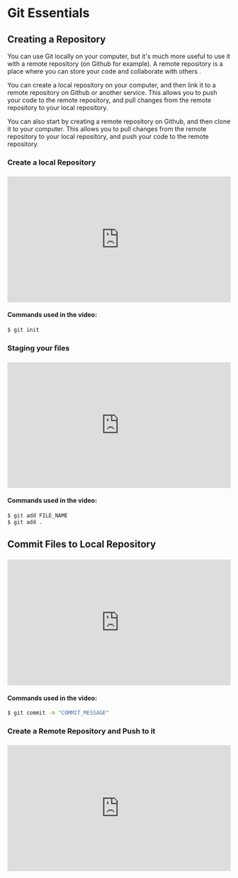 # Git Essentials

## Creating a Repository

You can use Git locally on your computer, but it's much more useful to use it with a remote repository (on Github for example). A remote repository is a place where you can store your code and collaborate with others .

You can create a local repository on your computer, and then link it to a remote repository on Github or another service. This allows you to push your code to the remote repository, and pull changes from the remote repository to your local repository.

You can also start by creating a remote repository on Github, and then clone it to your computer. This allows you to pull changes from the remote repository to your local repository, and push your code to the remote repository.

### Create a local Repository

<div style="position: relative; padding-bottom: 56.25%; height: 0; margin-top:1.6em"><iframe src="https://www.youtube.com/embed/FmNslaF8XnY;rel=0" title="YouTube video player" frameborder="0" allow="accelerometer; autoplay; clipboard-write; encrypted-media; gyroscope; picture-in-picture" allowfullscreen style="position: absolute; top: 0; left: 0; width: 100%; height: 100%;"></iframe></div>

#### Commands used in the video:

```bash
$ git init
```

### Staging your files

<div style="position: relative; padding-bottom: 56.25%; height: 0; margin-top:1.6em"><iframe src="https://www.youtube.com/embed/yoYK7Idw_ZM;rel=0" title="YouTube video player" frameborder="0" allow="accelerometer; autoplay; clipboard-write; encrypted-media; gyroscope; picture-in-picture" allowfullscreen style="position: absolute; top: 0; left: 0; width: 100%; height: 100%;"></iframe></div>

#### Commands used in the video:

```bash
$ git add FILE_NAME
$ git add .
```

## Commit Files to Local Repository

<div style="position: relative; padding-bottom: 56.25%; height: 0; margin-top:1.6em"><iframe src="https://www.youtube.com/embed/cwv4HaPZQRU;rel=0" title="YouTube video player" frameborder="0" allow="accelerometer; autoplay; clipboard-write; encrypted-media; gyroscope; picture-in-picture" allowfullscreen style="position: absolute; top: 0; left: 0; width: 100%; height: 100%;"></iframe></div>

#### Commands used in the video:

```bash
$ git commit -m "COMMIT_MESSAGE"
```

### Create a Remote Repository and Push to it

<div style="position: relative; padding-bottom: 56.25%; height: 0; margin-top:1.6em"><iframe src="https://www.youtube.com/embed/fPciypCNdy0;rel=0" title="YouTube video player" frameborder="0" allow="accelerometer; autoplay; clipboard-write; encrypted-media; gyroscope; picture-in-picture" allowfullscreen style="position: absolute; top: 0; left: 0; width: 100%; height: 100%;"></iframe></div>
